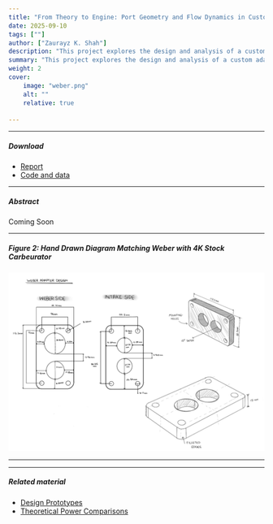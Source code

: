 ```yaml
---
title: "From Theory to Engine: Port Geometry and Flow Dynamics in Custom Weber Intake Adapter" 
date: 2025-09-10
tags: [""]
author: ["Zaurayz K. Shah"]
description: "This project explores the design and analysis of a custom adapter plate for Weber carburetors, aimed at improving intake efficiency and overall engine performance. Using flow calculations and modeling, I investigated how tapering, port matching, and geometry adjustments influence velocity profiles and pressure drop across the intake system. The work combines theoretical fluid dynamics with practical engineering, bridging analytical modeling with hands-on automotive innovation." 
summary: "This project explores the design and analysis of a custom adapter plate for Weber carburetors, aimed at improving intake efficiency and overall engine performance. Using flow calculations and modeling, I investigated how tapering, port matching, and geometry adjustments influence velocity profiles and pressure drop across the intake system. The work combines theoretical fluid dynamics with practical engineering, bridging analytical modeling with hands-on automotive innovation." 
weight: 2
cover:
    image: "weber.png"
    alt: ""
    relative: true

---
```


---

##### Download

+ [Report](weber.pdf)
+ [Code and data]()

---

##### Abstract

Coming Soon

---

##### Figure 2: Hand Drawn Diagram Matching Weber with 4K Stock Carbeurator

![](weber.png)

---


---

##### Related material

+ [Design Prototypes]()
+ [Theoretical Power Comparisons]()
